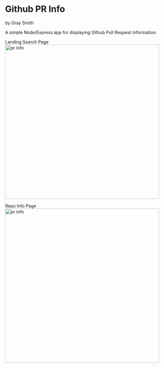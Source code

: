 # Github PR Info

by Gray Smith

A simple Node/Express app for displaying Github Pull Request information.

Landing Search Page
<img src="https://i.imgur.com/UORWa8U.png" alt="pr info" width="500" />

Repo Info Page
<img src="https://i.imgur.com/6j9cRtP.png" alt="pr info" width="500" />

